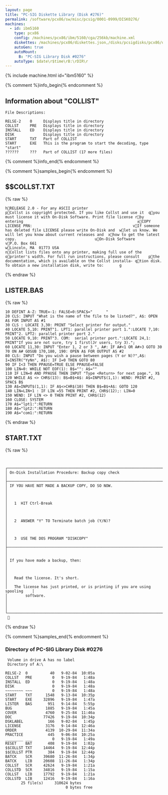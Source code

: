 ```yaml
---
layout: page
title: "PC-SIG Diskette Library (Disk #276)"
permalink: /software/pcx86/sw/misc/pcsig/0001-0999/DISK0276/
machines:
  - id: ibm5160
    type: pcx86
    config: /machines/pcx86/ibm/5160/cga/256kb/machine.xml
    diskettes: /machines/pcx86/diskettes.json,/disks/pcsigdisks/pcx86/diskettes.json
    autoGen: true
    autoMount:
      B: "PC-SIG Library Disk #0276"
    autoType: $date\r$time\rB:\rDIR\r
---
```


{% include machine.html id="ibm5160" %}

{% comment %}info_begin{% endcomment %}

## Information about "COLLIST"

    File Descriptions:
    
    RELSE-2    0     Displays title in directory
    COLLST     PRE   Displays title in directory
    INSTALL    ED    Displays title in directory
    DISK             Displays title in directory
    START      TXT   Part of COLLIST
    START      EXE   This is the program to start the decoding, type "start"
    ??????     ???   Part of COLLIST (17 more files)
{% comment %}info_end{% endcomment %}

{% comment %}samples_begin{% endcomment %}

## $$COLLST.TXT

{% raw %}
```
hRELEASE 2.0 - For any ASCII printer                           pCollst is copyright protected. If you like Collst and use it  qyou must license it with On-Disk Software. Print file license rby entering                                                   ±COPY LICENSE PRN:                                             vIf someone has deleted file LICENSE please write On-Disk and  wlet us know. We will let you know about current releases and  xhow to get the latest copy.                                   uOn-Disk Software                                              vP.O. Box 661                                                  wLincoln, MA  01773 USA                                        nCollst lists files onto any printer, making full use of the   oprinter's width. For full run instructions, please consult    pthe documentation, which is available on the Collst installa- qtion disk. To obtain a new installation disk, write to:       g
```
{% endraw %}

## LISTER.BAS

{% raw %}
```bas
10 DEFINT A-Z: TRUE=-1: FALSE=0:SPAC$="      "
20 CLS: INPUT "What is the name of the file to be listed?", A$: OPEN A$ FOR INPUT AS #1
30 CLS : LOCATE 3,30: PRINT "Select printer for output."
40 LOCATE 5,10: PRINT"1. LPT1: parallel printer port 1.":LOCATE 7,10: PRINT"2. LPT2: parallel printer port 2."
50 LOCATE 9,10: PRINT"3. COM:  serial printer port.":LOCATE 24,1: PRINT"If you are not sure, try 1 first(Jr users, try 3).";
60 LOCATE 11,30: INPUT "Enter 1, 2 or 3 ", A#: IF A#<1 OR A#>3 GOTO 30
70 ON A# GOSUB 170,180, 190: OPEN A$ FOR OUTPUT AS #2
80 CLS: INPUT "Do you wish a pause between pages (Y or N)?",A$: I=INSTR("YyNn", A$): IF I=0 THEN GOTO 80
90 IF I<3 THEN PPAUSE=TRUE ELSE PPAUSE=FALSE
100 LIN=0: WHILE NOT EOF(1): B$="": A$=""
110 IF LIN=0 AND PPAUSE THEN INPUT "Type <Return> for next page.", X$
120 WHILE A$ <> CHR$(13): B$=B$+A$: A$=INPUT$(1,1): WEND: PRINT #2, SPAC$ B$
130 A$=INPUT$(1,1): IF A$<>CHR$(10) THEN B$=B$+A$: GOTO 120
140 LIN=LIN+1 : IF LIN =55 THEN PRINT #2, CHR$(12);: LIN=0
150 WEND: IF LIN <> 0 THEN PRINT #2, CHR$(12)
160 CLOSE: SYSTEM
170 A$="lpt1:":RETURN
180 A$="lpt2:":RETURN
190 A$="com1:":RETURN
```
{% endraw %}

## START.TXT

{% raw %}
```


┌─────────────────────────────────────────────────────────────────────────────┐
│ On-Disk Installation Procedure: Backup copy check                           │
├─────────────────────────────────────────────────────────────────────────────┤
│ IF YOU HAVE NOT MADE A BACKUP COPY, DO SO NOW.                              │
│                                                                             │
│   1  HIT Ctrl-Break                                                         │
│                                                                             │
│   2  ANSWER "Y" TO Terminate batch job (Y/N)?                               │
│                                                                             │
│   3  USE THE DOS PROGRAM "DISKCOPY"                                         │
├─────────────────────────────────────────────────────────────────────────────┤
│                                                                             │
│ If you have made a backup, then:                                            │
│                                                                             │
│   Read the license. It's short.                                             │
│   The license has just printed, or is printing if you are using spooling    │
│        software.                                                            │
│                                                                             │
└─────────────────────────────────────────────────────────────────────────────┘
 
```
{% endraw %}

{% comment %}samples_end{% endcomment %}

### Directory of PC-SIG Library Disk #0276

     Volume in drive A has no label
     Directory of A:\

    RELSE-2  0          40   9-02-84  10:05a
    COLLST   PRE         0   9-19-84   1:48a
    INSTALL  ED          0   9-19-84   1:48a
    DISK                 0   9-19-84   1:48a
    ~~~~~~~~ ~~~         0   9-19-84   1:48a
    START    TXT      1548   9-13-84  10:35p
    START    EXE     32896   9-19-84   1:47a
    LISTER   BAS       951   9-14-84   5:55p
    BUG               1885   9-19-84   1:45a
    COVER             4760   9-25-84  11:46a
    DOC              77426   9-19-84  10:34p
    DSKLABEL           166   9-02-84   1:45p
    LICENSE           3176   9-14-84  12:46a
    ORDER             4139  10-29-84  11:34a
    PRACTICE           445   9-06-84  10:25a
    ________ ___         0   9-19-84   1:49a
    RESET    BAT       408   9-19-84   1:02p
    $$COLLST TXT     14464   9-19-84  12:44p
    $$COLLST PTR       384   9-19-84  12:44p
    BATCK    SCR     39680  11-26-84   1:34p
    BATCK    LIB     20608  11-26-84   1:34p
    COLLST   SCR     42624   9-19-84   1:21a
    COLLSTD  SCR     34816   9-19-84   1:15a
    COLLST   LIB     17792   9-19-84   1:21a
    COLLSTD  LIB     12416   9-19-84   1:16a
           25 file(s)     310624 bytes
                               0 bytes free
